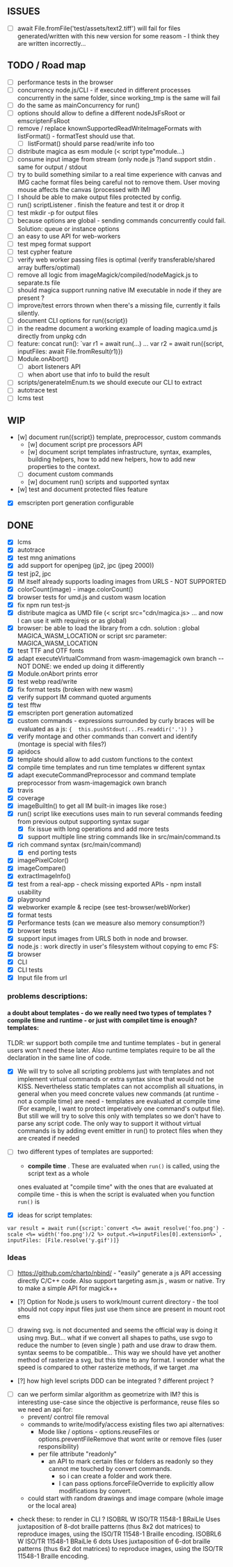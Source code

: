 ## ISSUES

- [ ]  await File.fromFile('test/assets/text2.tiff') will fail for files generated/written with this new version for some reasom - I think they are written incorrectly...

## TODO / Road map

- [ ] performance tests in the browser
- [ ] concurrency node.js/CLI - if executed in different processes concurrently in the same folder, since working_tmp is the same will fail
- [ ] do the same as mainConcurrency for run()
- [ ] options should allow to define a different nodeJsFsRoot or emscriptenFsRoot 
- [ ] remove / replace knownSupportedReadWriteImageFormats with listFormat() - formatTest should use that.
  - [ ] listFormat() should parse read/write info too
- [ ] distribute magica as esm module (< script type"module...)
- [ ] consume input image from stream (only node.js ?)and support stdin . same for output / stdout
- [ ] try to build something similar to a real time experience with canvas and IMG cache format files being careful not to remove them. User moving mouse  affects the canvas (processed with IM)
- [ ] I should be able to make output files protected by config.
- [ ] run() scriptListener  . finish the feature and test it or drop it
- [ ] test mkdir -p for output files   
- [ ] because options are global - sending commands concurrently could fail. Solution: queue or instance options
- [ ] an easy to use API for web-workers
- [ ] test mpeg format support
- [ ] test cypher feature 
- [ ] verify web worker  passing files is optimal (verify transferable/shared array buffers/optimal)
- [ ] remove all logic from imageMagick/compiled/nodeMagick.js to separate.ts file
- [ ] should magica support running native IM executable in node if they are present ?  
- [ ] improve/test errors thrown when there's a missing file, currently it fails silently.
- [ ] document CLI options for run({script})
- [ ] in the readme document a working example of loading magica.umd.js directly from unpkg cdn
- [ ] feature: concat run(): `var r1 = await run(...) ... var r2 = await run({script, inputFiles: await File.fromResult(r1)})
- [ ] Module.onAbort()
  - [ ] abort listeners API
  - [ ] when abort use that info to build the result 
- [ ] scripts/generateImEnum.ts we should execute our CLI to extract 
- [ ] autotrace test
- [ ] lcms test

## WIP

- [w] document run({script}) template, preprocessor, custom commands 
  - [w] document  script pre processors API
  - [w] document script templates infrastructure, syntax, examples, building helpers, how to add new helpers, how to add new properties to the context. 
  - [ ] document custom commands
  - [w] document run() scripts and supported syntax
- [w] test and document protected files feature
- [x] emscripten port generation configurable


## DONE

- [x] lcms
- [x] autotrace
- [x] test mng animations  
- [x] add support for openjpeg (jp2, jpc (jpeg 2000))
- [x] test jp2, jpc
- [x] IM itself already supports loading images from URLS - NOT SUPPORTED 
- [x] colorCount(image) - image.colorCount()
- [x] browser tests for umd.js and custom wasm location
- [x] fix npm run test-js  
- [x] distribute magica as UMD file (< script src="cdn/magica.js> ... and now I can use it with requirejs or as global)
- [x] browser: be able to load the library from a cdn. solution : global MAGICA_WASM_LOCATION or script src parameter: MAGICA_WASM_LOCATION
- [x] test TTF and OTF fonts
- [x] adapt executeVirtualCommand from wasm-imagemagick own branch -- NOT DONE: we ended up doing it differently
- [x] Module.onAbort prints error
- [x] test webp read/write
- [x] fix format tests (broken with new wasm)
- [x] verify support IM command quoted arguments
- [x] test fftw
- [x] emscripten port generation automatized
- [x] custom commands - expressions surrounded by curly braces will be evaluated as a js: `{  this.pushStdout(...FS.readdir('.')) }`
- [x] verify montage and other commands than convert and identify (montage is special with files?)
- [x] apidocs
- [x] template should allow to add custom functions to the context
- [x] compile time templates and run time templates w different syntax 
- [x] adapt executeCommandPreprocessor and command template preprocessor from wasm-imagemagick own branch
- [x] travis
- [x] coverage
- [x] imageBuiltIn() to get all IM built-in images like rose:)
- [x] run() script like executions uses main to run several commands feeding from previous output supporting syntax sugar
  - [x] fix issue with long operations and add more tests
  - [x] support multiple line string commands like in src/main/command.ts
- [x] rich command syntax (src/main/command)
  - [x] end porting tests
- [x] imagePixelColor()
- [x] imageCompare()
- [x] extractImageInfo()
- [x] test from a real-app - check missing exported APIs - npm install usability
- [x] playground
- [x] webworker example & recipe (see test-browser/webWorker)
- [x] format tests
- [x] Performance tests (can we measure also memory consumption?)
- [x] browser tests
- [x] support input images from URLS both in node and browser.
- [x] node.js : work directly in user's filesystem without copying to emc FS: 
- [x] browser
- [x] CLI
- [x] CLI tests
- [x] Input file from url

### problems descriptions:

#### a doubt about templates - do we really need two types of templates ? compile time and runtime - or just with compilet time is enough? templates:

TLDR: wr support both compile tme and tuntime templates - but in general users won't need these later. Also runtime templates require to be all the declaration in the same line of code. 
- [x] We will try to solve all scripting problems just with templates and not implement virtual commands or extra syntax since that would not be KISS. Nevertheless static templates can not accomplish all situations, in general when you meed concrete values new commands (at runtime - not a compile time) are need - templates are evaluated at compile time (For example, I want to protect imperatively one command's output file). But still we will try to solve this only with templates  so we don't have to parse any script code. The only way to support it without virtual commands is by adding event emitter in run() to protect files when they are created if needed

- [ ] two different types of templates are supported: 
    * **compile time** . These are evaluated when `run()` is called, using the script text as a whole
    
    ones evaluated at "compile time" with the ones that are evaluated at compile time - this is when the script is evaluated when you function `run()` is
- [x] ideas for script templates: 

``` 
var result = await run({script:`convert <%= await resolve('foo.png') -scale <%= width('foo.png')/2 %> output.<%=inputFiles[0].extension%>`, inputFiles: [File.resolve('y.gif')]} 
```



### Ideas

- [ ] https://github.com/charto/nbind/ - "easily" generate a js API accessing directly C/C++ code. Also support targeting asm.js , wasm or native. Try to make a simple API for magick++

- [?] Option for Node.js users to work/mount current directory - the tool should not copy input files just use them since are present in mount root ems

- [ ] drawing svg. is not documented and seems the official way is doing it using mvg. But... what if we convert all shapes to paths, use svgo to reduce the number to (even single ) path and use draw to draw them. syntax seems to be compatible... This way we should have yet another method of rasterize a svg, but this time to any format. I wonder what the speed is compared to other rasterize methods, if we target .ma
- [?] how high level scripts DDD can be integrated ? different project ?

- [ ] can we perform similar algorithm as geometrize with IM? this is interesting use-case since the objective is performance, reuse files so we need an api for:
  * prevent/ control file removal
  * commands to write/modify/access existing files
    two api alternatives:
       - Mode like / options - options.reuseFiles or options.preventFileRemove that wont write or remove files (user responsibility)
       - per file attribute "readonly"
           - an API to mark certain files or folders as readonly so they cannot me touched by convert commands. 
              - so i can create a folder and work there.
              - I can pass options.forceFileOverride to explicitly allow modifications by convert.
  * could start with random drawings and image compare (whole image or the local area)

 * check these: to render in CLI ?    ISOBRL	W	ISO/TR 11548-1 BRaiLle	Uses juxtaposition of 8-dot braille patterns (thus 8x2 dot matrices) to reproduce images, using the ISO/TR 11548-1 Braille encoding.
ISOBRL6	W	ISO/TR 11548-1 BRaiLle 6 dots	Uses juxtaposition of 6-dot braille patterns (thus 6x2 dot matrices) to reproduce images, using the ISO/TR 11548-1 Braille encoding.